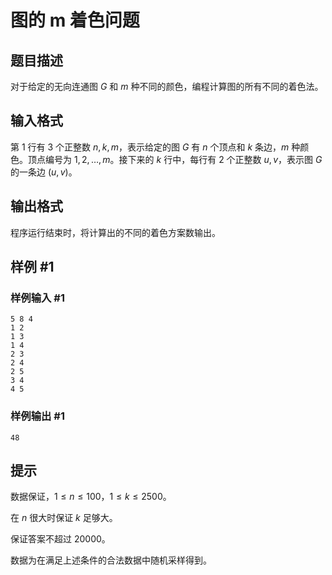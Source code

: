 # 图的 m 着色问题

## 题目描述

对于给定的无向连通图 $G$ 和 $m$ 种不同的颜色，编程计算图的所有不同的着色法。


## 输入格式

第 $1$ 行有 $3$ 个正整数 $n,k,m$，表示给定的图 $G$ 有 $n$ 个顶点和 $k$ 条边，$m$ 种颜色。顶点编号为 $1,2,\dots,m$。接下来的 $k$ 行中，每行有 $2$ 个正整数 $u,v$，表示图 $G$ 的一条边 $(u,v)$。

## 输出格式

程序运行结束时，将计算出的不同的着色方案数输出。


## 样例 #1

### 样例输入 #1
```
5 8 4
1 2
1 3
1 4
2 3
2 4
2 5
3 4
4 5
```

### 样例输出 #1

```
48
```

## 提示

数据保证，$1\leq n\leq 100$，$1 \leq k\leq 2500$。

在 $n$ 很大时保证 $k$ 足够大。

保证答案不超过 $20000$。

数据为在满足上述条件的合法数据中随机采样得到。
